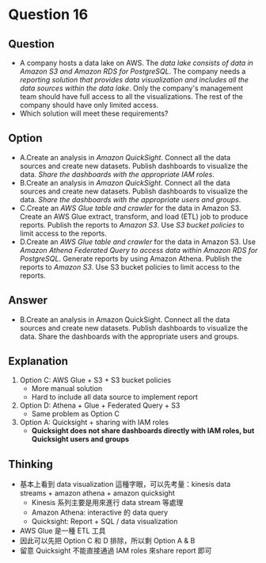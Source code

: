 # Question 16
## Question
* A company hosts a data lake on AWS. The *data lake consists of data in Amazon S3 and Amazon RDS for PostgreSQL*. The company needs a *reporting solution that provides data visualization and includes all the data sources within the data lake*. Only the company's management team should have full access to all the visualizations. The rest of the company should have only limited access.
* Which solution will meet these requirements?

## Option
* A.Create an analysis in *Amazon QuickSight*. Connect all the data sources and create new datasets. Publish dashboards to visualize the data. *Share the dashboards with the appropriate IAM roles*.
* B.Create an analysis in *Amazon QuickSight*. Connect all the data sources and create new datasets. Publish dashboards to visualize the data. *Share the dashboards with the appropriate users and groups*.
* C.Create an *AWS Glue table and crawler* for the data in Amazon S3. Create an AWS Glue extract, transform, and load (ETL) job to produce reports. Publish the reports to *Amazon S3*. Use *S3 bucket policies* to limit access to the reports.
* D.Create an *AWS Glue table and crawler* for the data in Amazon S3. Use *Amazon Athena Federated Query to access data within Amazon RDS for PostgreSQL*. Generate reports by using Amazon Athena. Publish the reports to *Amazon S3*. Use S3 bucket policies to limit access to the reports.

## Answer
* B.Create an analysis in Amazon QuickSight. Connect all the data sources and create new datasets. Publish dashboards to visualize the data. Share the dashboards with the appropriate users and groups.

## Explanation
1. Option C: AWS Glue + S3 + S3 bucket policies
   * More manual solution
   * Hard to include all data source to implement report
2. Option D: Athena + Glue + Federated Query + S3
   * Same problem as Option C
3. Option A: Quicksight + sharing with IAM roles
   * **Quicksight does not share dashboards directly with IAM roles, but Quicksight users and groups**

## Thinking
* 基本上看到 data visualization 這種字眼，可以先考量：kinesis data streams + amazon athena + amazon quicksight
  * Kinesis 系列主要是用來進行 data stream 等處理
  * Amazon Athena: interactive 的 data query
  * Quicksight: Report + SQL / data visualization
* AWS Glue 是一種 ETL 工具
* 因此可以先把 Option C 和 D 排除，所以剩 Option A & B
* 留意 Quicksight 不能直接通過 IAM roles 來share report 即可